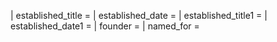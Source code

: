 | established_title = | established_date = | established_title1 = | established_date1 = | founder = | named_for =
